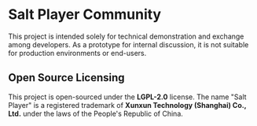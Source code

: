 # Salt Player Community

This project is intended solely for technical demonstration and exchange among developers. As a prototype for internal discussion, it is not suitable for production environments or end-users.

## Open Source Licensing

This project is open-sourced under the **LGPL-2.0** license. The name "Salt Player" is a registered trademark of **Xunxun Technology (Shanghai) Co., Ltd.** under the laws of the People's Republic of China.